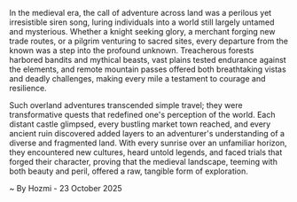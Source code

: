 
In the medieval era, the call of adventure across land was a perilous yet irresistible siren song, luring individuals into a world still largely untamed and mysterious. Whether a knight seeking glory, a merchant forging new trade routes, or a pilgrim venturing to sacred sites, every departure from the known was a step into the profound unknown. Treacherous forests harbored bandits and mythical beasts, vast plains tested endurance against the elements, and remote mountain passes offered both breathtaking vistas and deadly challenges, making every mile a testament to courage and resilience.

Such overland adventures transcended simple travel; they were transformative quests that redefined one's perception of the world. Each distant castle glimpsed, every bustling market town reached, and every ancient ruin discovered added layers to an adventurer's understanding of a diverse and fragmented land. With every sunrise over an unfamiliar horizon, they encountered new cultures, heard untold legends, and faced trials that forged their character, proving that the medieval landscape, teeming with both beauty and peril, offered a raw, tangible form of exploration.

~ By Hozmi - 23 October 2025
